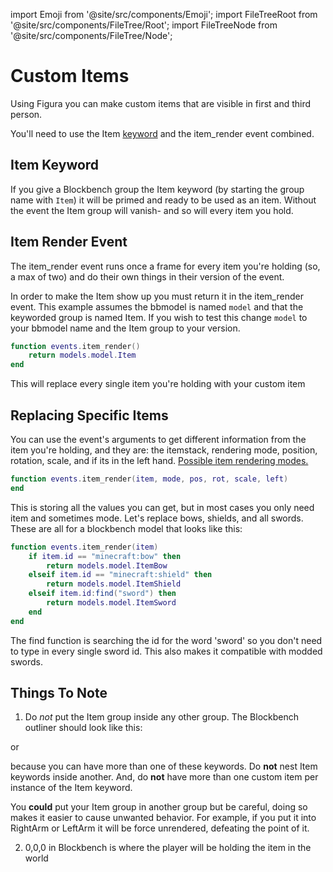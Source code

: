 import Emoji from '@site/src/components/Emoji';
import FileTreeRoot from '@site/src/components/FileTree/Root';
import FileTreeNode from '@site/src/components/FileTree/Node';

# Custom Items

Using Figura you can make custom items that are visible in first and third person.

You'll need to use the Item [keyword](../enums/ModelPartParentTypes) and the item_render event combined.

## Item Keyword

If you give a Blockbench group the Item keyword (by starting the group name with <code>Item</code>) it will be primed and ready to be used as an item. Without the event the Item group will vanish- and so will every item you hold.

## Item Render Event

The item_render event runs once a frame for every item you're holding (so, a max of two) and do their own things in their version of the event.

In order to make the Item show up you must return it in the item_render event. This example assumes the bbmodel is named <code>model</code> and that the keyworded group is named Item. If you wish to test this change <code>model</code> to your bbmodel name and the Item group to your version.

```lua
function events.item_render()
    return models.model.Item
end
```

This will replace every single item you're holding with your custom item

## Replacing Specific Items

You can use the event's arguments to get different information from the item you're holding, and they are: the itemstack, rendering mode, position, rotation, scale, and if its in the left hand. [Possible item rendering modes.](../enums/ItemDisplayModes)

```lua
function events.item_render(item, mode, pos, rot, scale, left)
end
```

This is storing all the values you can get, but in most cases you only need item and sometimes mode. Let's replace bows, shields, and all swords. These are all for a blockbench model that looks like this:

<FileTreeRoot>
  <FileTreeNode label="model.bbmodel" icon="file/bbmodel">
    <FileTreeNode label="ItemSword" icon="blockbench/group"/>
    <FileTreeNode label="ItemBow" icon="blockbench/group"/>
    <FileTreeNode label="ItemShield" icon="blockbench/group"/>
  </FileTreeNode>
</FileTreeRoot>

```lua
function events.item_render(item)
    if item.id == "minecraft:bow" then
        return models.model.ItemBow
    elseif item.id == "minecraft:shield" then
        return models.model.ItemShield
    elseif item.id:find("sword") then
        return models.model.ItemSword
    end
end
```

The find function is searching the id for the word 'sword' so you don't need to type in every single sword id. This also makes it compatible with modded swords.

## Things To Note

1. Do _not_ put the Item group inside any other group. The Blockbench outliner should look like this:

<FileTreeRoot>
  <FileTreeNode label="model.bbmodel" icon="file/bbmodel">
    <FileTreeNode label="Item" icon="blockbench/group"/>
  </FileTreeNode>
</FileTreeRoot>

or

<FileTreeRoot>
  <FileTreeNode label="model.bbmodel" icon="file/bbmodel">
    <FileTreeNode label="Item" icon="blockbench/group"/>
    <FileTreeNode label="Item2" icon="blockbench/group"/>
  </FileTreeNode>
</FileTreeRoot>

because you can have more than one of these keywords. Do **not** nest Item keywords inside another. And, do **not** have more than one custom item per instance of the Item keyword.

You **could** put your Item group in another group but be careful, doing so makes it easier to cause unwanted behavior. For example, if you put it into RightArm or LeftArm it will be force unrendered, defeating the point of it.

2. 0,0,0 in Blockbench is where the player will be holding the item in the world
